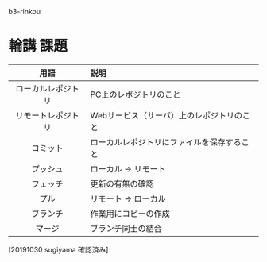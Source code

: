 b3-rinkou
# 輪講 課題

|用語 |説明 |
|:-:|:--|
|ローカルレポジトリ|PC上のレポジトリのこと|
|リモートレポジトリ|Webサービス（サーバ）上のレポジトリのこと|
|コミット|ローカルレポジトリにファイルを保存すること|
|プッシュ|ローカル → リモート|
|フェッチ|更新の有無の確認|
|プル|リモート → ローカル|
|ブランチ|作業用にコピーの作成|
|マージ|ブランチ同士の結合|

[20191030 sugiyama 確認済み]
